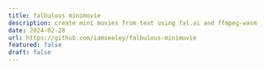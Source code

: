 ```yaml
---
title: falbulous minimovie
description: create mini movies from text using fal.ai and ffmpeg-wasm
date: 2024-02-28
url: https://github.com/iamseeley/falbulous-minimovie
featured: false
draft: false
---
```

